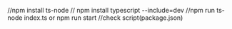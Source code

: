 //npm install ts-node
// npm install typescript --include=dev
//npm run ts-node index.ts or npm run start
//check script(package.json)
